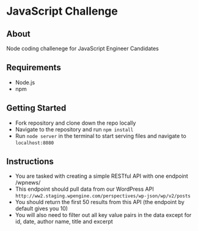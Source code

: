 # JavaScript Challenge

## About
Node coding challenege for JavaScript Engineer Candidates

## Requirements
- Node.js
- npm

## Getting Started
- Fork repository and clone down the repo locally
- Navigate to the repository and run ``npm install``
- Run ``node server`` in the terminal to start serving files and navigate to ``localhost:8080``

## Instructions
- You are tasked with creating a simple RESTful API with one endpoint /wpnews/
- This endpoint should pull data from our WordPress API ``http://ww2.staging.wpengine.com/perspectives/wp-json/wp/v2/posts``
- You should return the first 50 results from this API (the endpoint by default gives you 10)
- You will also need to filter out all key value pairs in the data except for id, date, author name, title and excerpt
